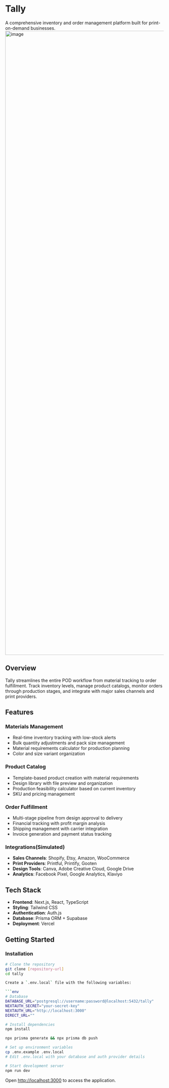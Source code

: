 # Tally

A comprehensive inventory and order management platform built for print-on-demand businesses.
<img width="3783" height="1979" alt="image" src="https://github.com/user-attachments/assets/3ae985c1-fb5c-4216-82a3-b87c82ae4d59" />

## Overview

Tally streamlines the entire POD workflow from material tracking to order fulfillment. Track inventory levels, manage product catalogs, monitor orders through production stages, and integrate with major sales channels and print providers.

## Features

### Materials Management
- Real-time inventory tracking with low-stock alerts
- Bulk quantity adjustments and pack size management
- Material requirements calculator for production planning
- Color and size variant organization

### Product Catalog
- Template-based product creation with material requirements
- Design library with file preview and organization
- Production feasibility calculator based on current inventory
- SKU and pricing management

### Order Fulfillment
- Multi-stage pipeline from design approval to delivery
- Financial tracking with profit margin analysis
- Shipping management with carrier integration
- Invoice generation and payment status tracking

### Integrations(Simulated)
- **Sales Channels**: Shopify, Etsy, Amazon, WooCommerce
- **Print Providers**: Printful, Printify, Gooten
- **Design Tools**: Canva, Adobe Creative Cloud, Google Drive
- **Analytics**: Facebook Pixel, Google Analytics, Klaviyo

## Tech Stack

- **Frontend**: Next.js, React, TypeScript
- **Styling**: Tailwind CSS
- **Authentication**: Auth.js
- **Database**: Prisma ORM + Supabase
- **Deployment**: Vercel

## Getting Started
### Installation

```bash
# Clone the repository
git clone [repository-url]
cd tally

Create a `.env.local` file with the following variables:

```env
# Database
DATABASE_URL="postgresql://username:password@localhost:5432/tally"
NEXTAUTH_SECRET="your-secret-key"
NEXTAUTH_URL="http://localhost:3000"
DIRECT_URL=""

# Install dependencies
npm install

npx prisma generate && npx prisma db push

# Set up environment variables
cp .env.example .env.local
# Edit .env.local with your database and auth provider details

# Start development server
npm run dev
```

Open [http://localhost:3000](http://localhost:3000) to access the application.



